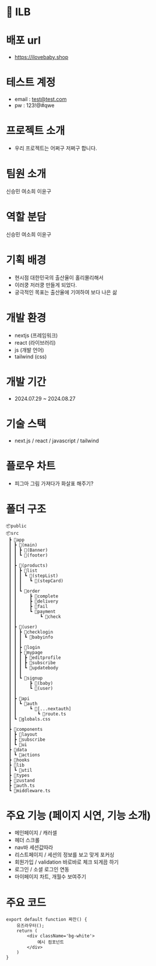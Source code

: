 # 🧸 ILB

# 배포 url

-   https://ilovebaby.shop

# 테스트 계정

-   email : test@test.com
-   pw : 123!@#qwe

# 프로젝트 소개

-   우리 프로젝트는 어쩌구 저쩌구 합니다.

# 팀원 소개

신승민
여소희
이윤구

# 역할 분담

신승민
여소희
이윤구

# 기획 배경

-   현시점 대한민국의 출산율이 홀리몰리해서
-   이러쿵 저러쿵 만들게 되었다.
-   궁극적인 목표는 출산율에 기여하여 보다 나은 삶

# 개발 환경

-   nextjs (프레임워크)
-   react (라이브러리)
-   js (개발 언어)
-   tailwind (css)

# 개발 기간

-   2024.07.29 ~ 2024.08.27

# 기술 스택

-   next.js / react / javascript / tailwind

# 플로우 차트

-   피그마 그림 가져다가 화살표 해주기?

# 폴더 구조

```
📦public
📦src
 ┣ 📂app
 ┃ ┣ 📂(main)
 ┃ ┃ ┣ 📂(Banner)
 ┃ ┃ ┗ 📂(footer)
 ┃ ┃
 ┃ ┣ 📂(products)
 ┃ ┃ ┣ 📂list
 ┃ ┃ ┃ ┗ 📂(stepList)
 ┃ ┃ ┃   ┗ 📂(stepCard)
 ┃ ┃ ┃
 ┃ ┃ ┗ 📂order
 ┃ ┃ 	 ┣ 📂complete
 ┃ ┃ 	 ┣ 📂delivery
 ┃ ┃ 	 ┣ 📂fail
 ┃ ┃ 	 ┗ 📂payment
 ┃ ┃ 		 ┗ 📂check
 ┃ ┃
 ┃ ┣ 📂(user)
 ┃ ┃ ┣ 📂checklogin
 ┃ ┃ ┃ ┗ 📂babyinfo
 ┃ ┃ ┃
 ┃ ┃ ┣ 📂login
 ┃ ┃ ┣ 📂mypage
 ┃ ┃ ┃ ┣ 📂editprofile
 ┃ ┃ ┃ ┣ 📂subscribe
 ┃ ┃ ┃ ┗ 📂updatebody
 ┃ ┃ ┃
 ┃ ┃ ┗ 📂signup
 ┃ ┃ 	 ┣ 📂(baby)
 ┃ ┃ 	 ┗ 📂(user)
 ┃ ┃
 ┃ ┣ 📂api
 ┃ ┃ ┗ 📂auth
 ┃ ┃ 	 ┗ 📂[...nextauth]
 ┃ ┃  		┗ 📜route.ts
 ┃ ┗ 📜globals.css
 ┃
 ┣ 📂components
 ┃ ┣ 📂layout
 ┃ ┣ 📂subscribe
 ┃ ┗ 📂ui
 ┣ 📂data
 ┃ ┗ 📂actions
 ┣ 📂hooks
 ┣ 📂lib
 ┃ ┗ 📂util
 ┣ 📂types
 ┣ 📂zustand
 ┣ 📜auth.ts
 ┗ 📜middleware.ts

```

# 주요 기능 (페이지 시연, 기능 소개)

-   메인페이지 / 캐러셀
-   헤더 스크롤
-   nav바 세션값따라
-   리스트페이지 / 세션의 정보를 보고 맞게 포커싱
-   회원가입 / validation 바로바로 체크 되게끔 하기
-   로그인 / 소셜 로그인 연동
-   마이페이지 차트, 개월수 보여주기

# 주요 코드

```
export default function 짜잔() {
	유즈라우터();
	return (
		<div className='bg-white'>
			예시 컴포넌트
		</div>
	)
}
```
